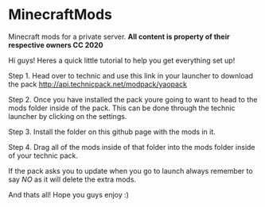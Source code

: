 # MinecraftMods
Minecraft mods for a private server. **All content is property of their respective owners CC 2020**

Hi guys! Heres a quick little tutorial to help you get everything set up!

Step 1.
Head over to technic and use this link in your launcher to download the pack
 http://api.technicpack.net/modpack/yaopack
 
Step 2.
Once you have installed the pack youre going to want to head to the mods folder inside of the pack.
This can be done through the technic launcher by clicking on the settings.

Step 3.
Install the folder on this github page with the mods in it.

Step 4.
Drag all of the mods inside of that folder into the mods folder inside of your technic pack.

If the pack asks you to update when you go to launch always remember to say *NO* as it will delete
the extra mods.

And thats all! Hope you guys enjoy :)
